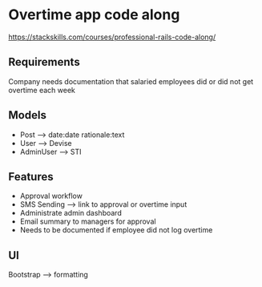 # Overtime app code along

<https://stackskills.com/courses/professional-rails-code-along/>

## Requirements

Company needs documentation that salaried employees did or did not get overtime
each week

## Models

* Post --> date:date rationale:text
* User --> Devise
* AdminUser --> STI

## Features

* Approval workflow
* SMS Sending --> link to approval or overtime input
* Administrate admin dashboard
* Email summary to managers for approval
* Needs to be documented if employee did not log overtime

## UI

Bootstrap --> formatting
